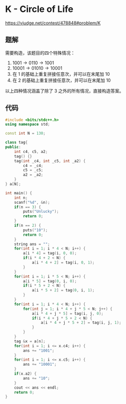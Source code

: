 # K - Circle of Life

https://vjudge.net/contest/478848#problem/K

## 题解

需要构造，该题目的四个特殊情况：

1. $1001\to 0110\to 1001$
2. $10001\to 01010 \to 10001$
3. 在 1 的基础上重复拼接任意次，并可以在末尾加 $10$
4. 在 2 的基础上重复拼接任意次，并可以在末尾加 $10$

以上四种情况涵盖了除了 3 之外的所有情况，直接构造答案。




## 代码

```c++
#include <bits/stdc++.h>
using namespace std;

const int N = 130;

class tag{
public:
    int c4, c5, a2;
    tag() {}
    tag(int _c4, int _c5, int _a2) {
        c4 = _c4;
        c5 = _c5;
        a2 = _a2;
    }
} a[N];

int main() {
    int n;
    scanf("%d", &n);
    if(n == 3) {
        puts("Unlucky");
        return 0;
    }
    if(n == 2) {
        puts("10");
        return 0;
    }
    string ans = "";
    for(int i = 1; i * 4 < N; i++) {
        a[i * 4] = tag(i, 0, 0);
        if(i * 4 + 2 < N) {
            a[i * 4 + 2] = tag(i, 0, 1);
        }
    }
    for(int i = 1; i * 5 < N; i++) {
        a[i * 5] = tag(0, i, 0);
        if(i * 5 + 2 < N) {
            a[i * 5 + 2] = tag(0, i, 1);
        }
    }
    for(int i = 1; i * 4 < N; i++) {
        for(int j = 1; i * 4 + j * 5 < N; j++) {
            a[i * 4 + j * 5] = tag(i, j, 0);
            if(i * 4 + j * 5 + 2 < N) {
                a[i * 4 + j * 5 + 2] = tag(i, j, 1);
            }
        }
    }
    tag &x = a[n];
    for(int i = 1; i <= x.c4; i++) {
        ans += "1001";
    }
    for(int i = 1; i <= x.c5; i++) {
        ans += "10001";
    }
    if(x.a2) {
        ans += "10";
    }
    cout << ans << endl;
    return 0;
}
```

